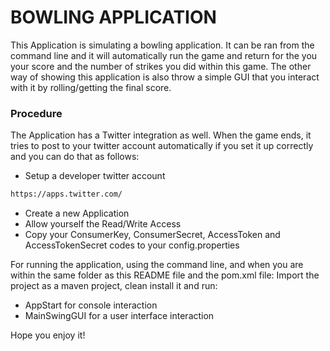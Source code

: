 # BOWLING APPLICATION

This Application is simulating a bowling application. It can be ran from the command line and it will automatically run the game and return for the you your score and the number of strikes you did within this game. The other way of showing this application is also throw a simple GUI that you interact with it by rolling/getting the final score.

### Procedure

The Application has a Twitter integration as well. When the game ends, it tries to post to your twitter account automatically if you set it up correctly and you can do that as follows:
  - Setup a developer twitter account 
```sh
https://apps.twitter.com/
```
  - Create a new Application
  - Allow yourself the Read/Write Access
  - Copy your ConsumerKey, ConsumerSecret, AccessToken and AccessTokenSecret codes to your config.properties

For running the application, using the command line, and when you are within the same folder as this README file and the pom.xml file:
Import the project as a maven project, clean install it and run:
  - AppStart for console interaction
  - MainSwingGUI for a user interface interaction

Hope you enjoy it!

